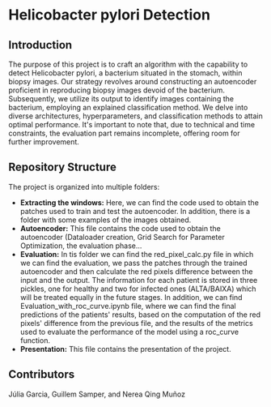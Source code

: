 # Helicobacter pylori Detection
## Introduction
The purpose of this project is to craft an algorithm with the capability to detect Helicobacter pylori, a bacterium situated in the stomach, within biopsy images. Our strategy revolves around constructing an autoencoder proficient in reproducing biopsy images devoid of the bacterium. Subsequently, we utilize its output to identify images containing the bacterium, employing an explained classification method. We delve into diverse architectures, hyperparameters, and classification methods to attain optimal performance. It's important to note that, due to technical and time constraints, the evaluation part remains incomplete, offering room for further improvement.

## Repository Structure
The project is organized into multiple folders:

- **Extracting the windows:** Here, we can find the code used to obtain the patches used to train and test the autoencoder. In addition, there is a folder with some examples of the images obtained.
- **Autoencoder:** This file contains the code used to obtain the autoencoder (Dataloader creation, Grid Search for Parameter Optimization, the evaluation phase...
- **Evaluation:** In tis folder we can find the red_pixel_calc.py file in which we can find the evaluation, we pass the patches through the trained autoencoder and then calculate the red pixels difference between the input and the output. The information for each patient is stored in three pickles, one for healthy and two for infected ones (ALTA/BAIXA) which will be treated equally in the future stages. In addition, we can find Evaluation_with_roc_curve.ipynb file, where we can find the final predictions of the patients' results, based on the computation of the red pixels' difference from the previous file, and the results of the metrics used to evaluate the performance of the model using a roc_curve function.
- **Presentation:** This file contains the presentation of the project.

## Contributors
Júlia Garcia, 
Guillem Samper, and
Nerea Qing Muñoz
